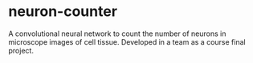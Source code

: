 # neuron-counter
A convolutional neural network to count the number of neurons in microscope images of cell tissue. Developed in a team as a course final project.
